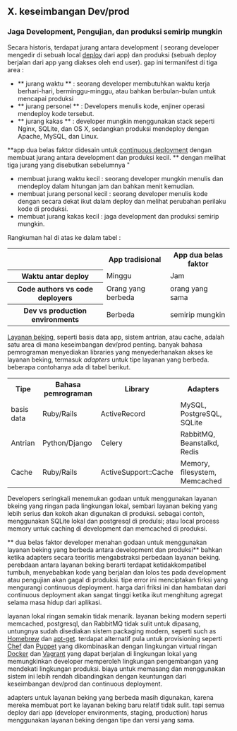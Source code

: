 ## X. keseimbangan Dev/prod 
### Jaga Development, Pengujian, dan produksi semirip mungkin 

Secara historis, terdapat jurang antara development ( seorang developer mengedir di sebuah local [deploy](./codebase) dari app) dan produksi (sebuah deploy berjalan dari app yang diakses oleh end user). gap ini termanifest di tiga area :
* ** jurang waktu ** : seorang developer membutuhkan waktu kerja berhari-hari, berminggu-minggu, atau bahkan berbulan-bulan untuk mencapai produksi
* ** jurang personel ** : Developers menulis kode, enjiner operasi mendeploy kode tersebut.
* ** jurang kakas ** : developer mungkin menggunakan stack seperti Nginx, SQLite, dan OS X, sedangkan produksi mendeploy dengan Apache, MySQL, dan Linux.

**app dua belas faktor didesain untuk [continuous deployment](http://avc.com/2011/02/continuous-deployment/) dengan membuat jurang antara development dan produksi kecil. ** dengan melihat tiga jurang yang disebutkan sebelumnya "

* membuat jurang waktu kecil : seorang developer mungkin menulis dan mendeploy dalam hitungan jam dan bahkan menit kemudian.
* membuat jurang personal kecil : seorang developer menulis kode dengan secara dekat ikut dalam deploy dan melihat perubahan perilaku kode di produksi.
* membuat jurang kakas kecil  : jaga development dan produksi semirip mungkin.


Rangkuman hal di atas ke dalam tabel :

<table>
  <tr>
    <th></th>
    <th>App tradisional</th>
    <th>App dua belas faktor</th>
  </tr>
  <tr>
    <th>Waktu antar deploy</th>
    <td>Minggu</td>
    <td>Jam</td>
  </tr>
  <tr>
    <th>Code authors vs code deployers</th>
    <td>Orang yang berbeda</td>
    <td>orang yang sama</td>
  </tr>
  <tr>
    <th>Dev vs production environments</th>
    <td>Berbeda</td>
    <td>semirip mungkin</td>
  </tr>
</table>

[Layanan beking](./backing-services), seperti basis data app, sistem antrian, atau cache, adalah satu area di mana keseimbangan dev/prod penting. banyak bahasa pemrograman menyediakan libraries yang menyederhanakan akses ke layanan beking, termasuk *adapters* untuk tipe layanan yang berbeda. beberapa contohanya ada di tabel berikut.



<table>
  <tr>
    <th>Tipe</th>
    <th>Bahasa pemrograman</th>
    <th>Library</th>
    <th>Adapters</th>
  </tr>
  <tr>
    <td>basis data</td>
    <td>Ruby/Rails</td>
    <td>ActiveRecord</td>
    <td>MySQL, PostgreSQL, SQLite</td>
  </tr>
  <tr>
    <td>Antrian</td>
    <td>Python/Django</td>
    <td>Celery</td>
    <td>RabbitMQ, Beanstalkd, Redis</td>
  </tr>
  <tr>
    <td>Cache</td>
    <td>Ruby/Rails</td>
    <td>ActiveSupport::Cache</td>
    <td>Memory, filesystem, Memcached</td>
  </tr>
</table>

Developers seringkali menemukan godaan untuk menggunakan layanan bkeing yang ringan pada lingkungan lokal, sembari layanan beking yang lebih serius dan kokoh akan digunakan di produksi. sebagai contoh, menggunakan SQLite lokal dan postgresql di produlsi; atau local process memory untuk caching di development dan memcached di produksi.

** dua belas faktor developer menahan godaan untuk menggunakan layanan beking yang berbeda antara development dan produksi** bahkan ketika adapters secara teoritis mengabstraksi perbedaan layanan beking. perebdaan antara layanan beking berarti terdapat ketidakkompatibel tumbuh, menyebabkan kode yang berjalan dan lolos tes pada development atau pengujian akan gagal di produksi. tipe error ini menciptakan firksi yang mengurangi continuous deployment. harga dari friksi ini dan hambatan dari continuous deployment akan sangat tinggi ketika ikut menghitung agregat selama masa hidup dari aplikasi.

layanan lokal ringan semakin tidak menarik. layanan beking modern seperti memcached, postgresql, dan RabbitMQ tidak sulit untuk dipasang, untungnya sudah disediakan sistem packaging modern, seperti such as [Homebrew](http://mxcl.github.com/homebrew/) dan [apt-get](https://help.ubuntu.com/community/AptGet/Howto). terdapat alternatif pula untuk provisioning seperti [Chef](http://www.opscode.com/chef/) dan [Puppet](http://docs.puppetlabs.com/) yang dikombinasikan dengan lingkungan virtual ringan [Docker](https://www.docker.com/) dan [Vagrant](http://vagrantup.com/) yang dapat berjalan di lingkungan lokal yang memungkinkan developer memperoleh lingkungan pengembangan yang mendekati lingkungan produksi. biaya untuk memasang dan menggunakan sistem ini lebih rendah dibandingkan dengan keuntungan dari keseimbangan dev/prod dan continuous deployment.

adapters untuk layanan beking yang berbeda masih digunakan, karena mereka membuat port ke layanan beking baru relatif tidak sulit.  tapi semua deploy dari app (developer environments, staging, production) harus menggunakan layanan beking dengan tipe dan versi yang sama.


